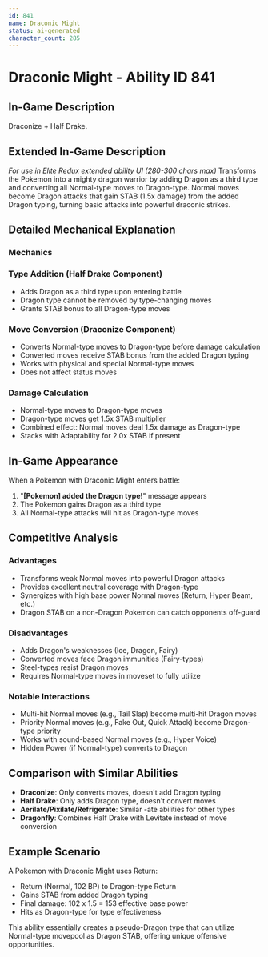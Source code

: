 ```yaml
---
id: 841
name: Draconic Might
status: ai-generated
character_count: 285
---
```


# Draconic Might - Ability ID 841

## In-Game Description
Draconize + Half Drake.

## Extended In-Game Description
*For use in Elite Redux extended ability UI (280-300 chars max)*
Transforms the Pokemon into a mighty dragon warrior by adding Dragon as a third type and converting all Normal-type moves to Dragon-type. Normal moves become Dragon attacks that gain STAB (1.5x damage) from the added Dragon typing, turning basic attacks into powerful draconic strikes.

## Detailed Mechanical Explanation

### Mechanics

### Type Addition (Half Drake Component)
- Adds Dragon as a third type upon entering battle
- Dragon type cannot be removed by type-changing moves
- Grants STAB bonus to all Dragon-type moves

### Move Conversion (Draconize Component)
- Converts Normal-type moves to Dragon-type before damage calculation
- Converted moves receive STAB bonus from the added Dragon typing
- Works with physical and special Normal-type moves
- Does not affect status moves

### Damage Calculation
- Normal-type moves to Dragon-type moves
- Dragon-type moves get 1.5x STAB multiplier
- Combined effect: Normal moves deal 1.5x damage as Dragon-type
- Stacks with Adaptability for 2.0x STAB if present

## In-Game Appearance

When a Pokemon with Draconic Might enters battle:
1. "**[Pokemon] added the Dragon type!**" message appears
2. The Pokemon gains Dragon as a third type
3. All Normal-type attacks will hit as Dragon-type moves

## Competitive Analysis

### Advantages
- Transforms weak Normal moves into powerful Dragon attacks
- Provides excellent neutral coverage with Dragon-type
- Synergizes with high base power Normal moves (Return, Hyper Beam, etc.)
- Dragon STAB on a non-Dragon Pokemon can catch opponents off-guard

### Disadvantages
- Adds Dragon's weaknesses (Ice, Dragon, Fairy)
- Converted moves face Dragon immunities (Fairy-types)
- Steel-types resist Dragon moves
- Requires Normal-type moves in moveset to fully utilize

### Notable Interactions
- Multi-hit Normal moves (e.g., Tail Slap) become multi-hit Dragon moves
- Priority Normal moves (e.g., Fake Out, Quick Attack) become Dragon-type priority
- Works with sound-based Normal moves (e.g., Hyper Voice)
- Hidden Power (if Normal-type) converts to Dragon

## Comparison with Similar Abilities

- **Draconize**: Only converts moves, doesn't add Dragon typing
- **Half Drake**: Only adds Dragon type, doesn't convert moves
- **Aerilate/Pixilate/Refrigerate**: Similar -ate abilities for other types
- **Dragonfly**: Combines Half Drake with Levitate instead of move conversion

## Example Scenario

A Pokemon with Draconic Might uses Return:
- Return (Normal, 102 BP) to Dragon-type Return
- Gains STAB from added Dragon typing
- Final damage: 102 x 1.5 = 153 effective base power
- Hits as Dragon-type for type effectiveness

This ability essentially creates a pseudo-Dragon type that can utilize Normal-type movepool as Dragon STAB, offering unique offensive opportunities.
